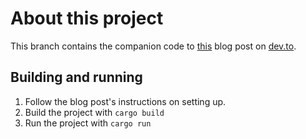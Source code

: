 # About this project
This branch contains the companion code to [this](https://dev.to/lcsfelix/using-rust-blurz-to-capture-bluetooth-messages-9f-temp-slug-3838740/) blog post on [dev.to](https://dev.to/).

## Building and running
1. Follow the blog post's instructions on setting up.
2. Build the project with `cargo build`
3. Run the project with `cargo run`